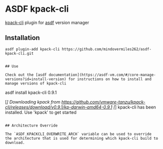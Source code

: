 # ASDF kpack-cli

[kpack-cli](https://github.com/vmware-tanzu/kpack-cli) plugin for [asdf](https://github.com/asdf-vm/asdf) version manager

## Installation

```
asdf plugin-add kpack-cli https://github.com/mindovermiles262/asdf-kpack-cli.git
```
```

## Use

Check out the [asdf documentation](https://asdf-vm.com/#/core-manage-versions?id=install-version) for instructions on how to install and manage versions of kpack-cli

```
asdf install kpack-cli 0.9.1

[*] Downloading kpack from https://github.com/vmware-tanzu/kpack-cli/releases/download/v0.9.1/kp-darwin-amd64-0.9.1
[*] kpack-cli has been installed. Use 'kpack' to get started
 
```

## Architecture Override

The `ASDF_KPACKCLI_OVERWRITE_ARCH` variable can be used to override the architecture that is used for determining which kpack-cli build to download.


